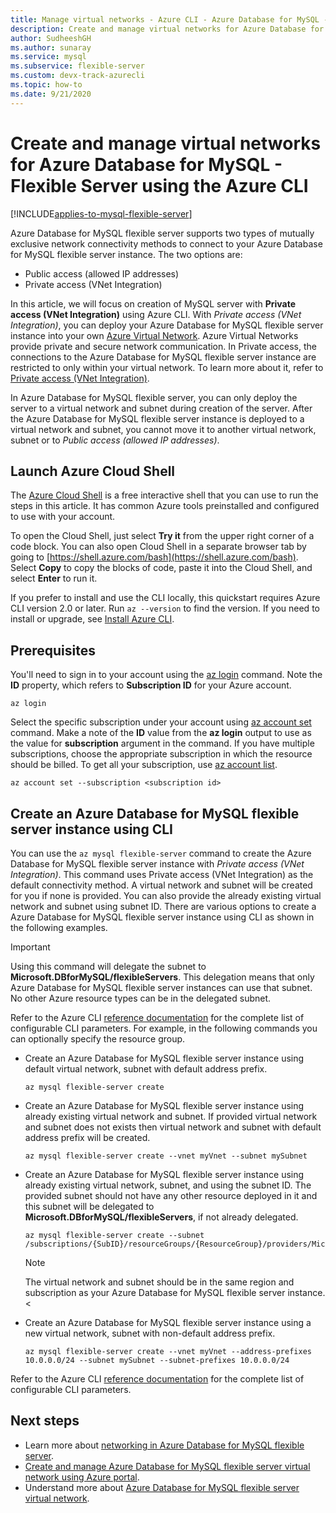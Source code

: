 ```yaml
---
title: Manage virtual networks - Azure CLI - Azure Database for MySQL - Flexible Server
description: Create and manage virtual networks for Azure Database for MySQL - Flexible Server using the Azure CLI
author: SudheeshGH
ms.author: sunaray
ms.service: mysql
ms.subservice: flexible-server
ms.custom: devx-track-azurecli
ms.topic: how-to
ms.date: 9/21/2020
---
```


# Create and manage virtual networks for Azure Database for MySQL - Flexible Server using the Azure CLI

[!INCLUDE[applies-to-mysql-flexible-server](../includes/applies-to-mysql-flexible-server.md)]

Azure Database for MySQL flexible server supports two types of mutually exclusive network connectivity methods to connect to your Azure Database for MySQL flexible server instance. The two options are:

- Public access (allowed IP addresses)
- Private access (VNet Integration)

In this article, we will focus on creation of MySQL server with **Private access (VNet Integration)** using Azure CLI. With *Private access (VNet Integration)*, you can deploy your Azure Database for MySQL flexible server instance into your own [Azure Virtual Network](../../virtual-network/virtual-networks-overview.md). Azure Virtual Networks provide private and secure network communication. In Private access, the connections to the Azure Database for MySQL flexible server instance are restricted to only within your virtual network. To learn more about it, refer to [Private access (VNet Integration)](./concepts-networking-vnet.md).

In Azure Database for MySQL flexible server, you can only deploy the server to a virtual network and subnet during creation of the server. After the Azure Database for MySQL flexible server instance is deployed to a virtual network and subnet, you cannot move it to another virtual network, subnet or to *Public access (allowed IP addresses)*.

## Launch Azure Cloud Shell

The [Azure Cloud Shell](../../cloud-shell/overview.md) is a free interactive shell that you can use to run the steps in this article. It has common Azure tools preinstalled and configured to use with your account.

To open the Cloud Shell, just select **Try it** from the upper right corner of a code block. You can also open Cloud Shell in a separate browser tab by going to [https://shell.azure.com/bash](https://shell.azure.com/bash). Select **Copy** to copy the blocks of code, paste it into the Cloud Shell, and select **Enter** to run it.

If you prefer to install and use the CLI locally, this quickstart requires Azure CLI version 2.0 or later. Run `az --version` to find the version. If you need to install or upgrade, see [Install Azure CLI](/cli/azure/install-azure-cli).

## Prerequisites

You'll need to sign in to your account using the [az login](/cli/azure/reference-index#az-login) command. Note the **ID** property, which refers to **Subscription ID** for your Azure account.

```azurecli-interactive
az login
```

Select the specific subscription under your account using [az account set](/cli/azure/account#az-account-set) command. Make a note of the **ID** value from the **az login** output to use as the value for **subscription** argument in the command. If you have multiple subscriptions, choose the appropriate subscription in which the resource should be billed. To get all your subscription, use [az account list](/cli/azure/account#az-account-list).

```azurecli
az account set --subscription <subscription id>
```

## Create an Azure Database for MySQL flexible server instance using CLI
You can use the `az mysql flexible-server` command to create the Azure Database for MySQL flexible server instance with *Private access (VNet Integration)*. This command uses Private access (VNet Integration) as the default connectivity method. A virtual network and subnet will be created for you if none is provided. You can also provide the already existing virtual network and subnet using subnet ID. <!-- You can provide the **vnet**,**subnet**,**vnet-address-prefix** or**subnet-address-prefix** to customize the virtual network and subnet.--> There are various options to create a Azure Database for MySQL flexible server instance using CLI as shown in the following examples.

>[!Important]
> Using this command will delegate the subnet to **Microsoft.DBforMySQL/flexibleServers**. This delegation means that only Azure Database for MySQL flexible server instances can use that subnet. No other Azure resource types can be in the delegated subnet.
>

Refer to the Azure CLI [reference documentation](/cli/azure/mysql/flexible-server) for the complete list of configurable CLI parameters. For example, in the following commands you can optionally specify the resource group.

- Create an Azure Database for MySQL flexible server instance using default virtual network, subnet with default address prefix.
    ```azurecli-interactive
    az mysql flexible-server create
    ```
- Create an Azure Database for MySQL flexible server instance using already existing virtual network and subnet. If provided virtual network and subnet does not exists then virtual network and subnet with default address prefix will be created.
    ```azurecli-interactive
    az mysql flexible-server create --vnet myVnet --subnet mySubnet
    ```

- Create an Azure Database for MySQL flexible server instance using already existing virtual network, subnet, and using the subnet ID. The provided subnet should not have any other resource deployed in it and this subnet will be delegated to **Microsoft.DBforMySQL/flexibleServers**, if not already delegated.
    ```azurecli-interactive
    az mysql flexible-server create --subnet /subscriptions/{SubID}/resourceGroups/{ResourceGroup}/providers/Microsoft.Network/virtualNetworks/{VNetName}/subnets/{SubnetName}
    ```
    > [!Note]
    > The virtual network and subnet should be in the same region and subscription as your Azure Database for MySQL flexible server instance.
<
- Create an Azure Database for MySQL flexible server instance using a new virtual network, subnet with non-default address prefix.
    ```azurecli-interactive
    az mysql flexible-server create --vnet myVnet --address-prefixes 10.0.0.0/24 --subnet mySubnet --subnet-prefixes 10.0.0.0/24
    ```
Refer to the Azure CLI [reference documentation](/cli/azure/mysql/flexible-server) for the complete list of configurable CLI parameters.


## Next steps
- Learn more about [networking in Azure Database for MySQL flexible server](./concepts-networking.md).
- [Create and manage Azure Database for MySQL flexible server virtual network using Azure portal](./how-to-manage-virtual-network-portal.md).
- Understand more about [Azure Database for MySQL flexible server virtual network](./concepts-networking-vnet.md#private-access-vnet-integration).

